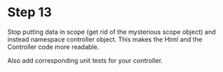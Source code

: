 # Step 13

Stop putting data in scope (get rid of the mysterious scope object) and instead namespace controller object.
This makes the Html and the Controller code more readable.

Also add corresponding unit tests for your controller.